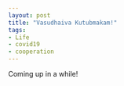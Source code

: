 ```yaml
---
layout: post
title: "Vasudhaiva Kutubmakam!"
tags:
- Life
- covid19
- cooperation
---
```


Coming up in a while!
